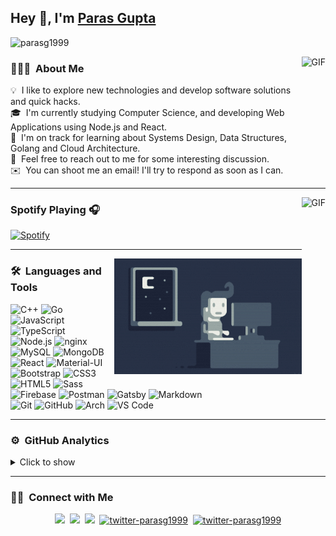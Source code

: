 
## Hey 👋, I'm [Paras Gupta](https://parasg1999.github.io)


<p align="left"> <img src="http://estruyf-github.azurewebsites.net/api/VisitorHit?user=parasg1999&repo=Bgstatic&countColorcountColor&countColor=%237B1E7B" alt="parasg1999" /> </p>

<img align="right" alt="GIF" height="160px" src="https://media.giphy.com/media/du3J3cXyzhj75IOgvA/giphy.gif" />

### 👨🏻‍💻 &nbsp;About Me

💡 &nbsp;I like to explore new technologies and develop software solutions and quick hacks.\
🎓 &nbsp;I'm currently studying Computer Science, and developing Web Applications using Node.js and React.\
🌱 &nbsp;I'm on track for learning about Systems Design, Data Structures, Golang and Cloud Architecture.\
💬 &nbsp;Feel free to reach out to me for some interesting discussion.\
✉️ &nbsp;You can shoot me an email! I'll try to respond as soon as I can.

---

<img align="right" alt="GIF" height="170px" src="https://media.giphy.com/media/J5B1Y8QZnzXXbLQIBu/giphy.gif" />

### Spotify Playing 🎧

[![Spotify](https://parasg1999-spotify.vercel.app/api/spotify)](https://open.spotify.com/user/parasg1999)

---

<img alt="Night Coding" src="https://raw.githubusercontent.com/AVS1508/AVS1508/master/assets/Night-Coding.gif" align="right"/>

### 🛠 &nbsp;Languages and Tools

![C++](http://img.shields.io/badge/-C++-A8B9CC?style=flat-square&logo=c%2B%2B&logoColor=black)
![Go](https://img.shields.io/badge/-Go-7FD5EA?style=flat-square&logo=go&logoColor=black)
![JavaScript](https://img.shields.io/badge/-JavaScript-F7DF1C?style=flat-square&logo=javascript&logoColor=black)
![TypeScript](https://img.shields.io/badge/-TypeScript-007ACC?style=flat-square&logo=typescript&logoColor=white)  
![Node.js](https://img.shields.io/badge/-Nodejs-026E00?style=flat-square&logo=Node.js&logoColor=ffffff)
![nginx](https://img.shields.io/badge/-nginx-009137?style=flat-square&logo=nginx&logoColor=ffffff)
![MySQL](https://img.shields.io/badge/-MySQL-F0931C?style=flat-square&logo=mysql&logoColor=white)
![MongoDB](https://img.shields.io/badge/-MongoDB-12924F?style=flat-square&logo=mongodb&logoColor=ffffff)  
![React](https://img.shields.io/badge/-React-61DAFB?style=flat-square&logo=react&logoColor=black)
![Material-UI](https://img.shields.io/badge/-Material%E2%80%93UI-0081CB?style=flat-square&logo=material-ui)
![Bootstrap](https://img.shields.io/badge/-Bootstrap-563D7C?style=flat-square&logo=Bootstrap&logoColor=ffffff)
![CSS3](https://img.shields.io/badge/-CSS3-%231572B6?style=flat-square&logo=css3)
![HTML5](https://img.shields.io/badge/-HTML5-%23E44D27?style=flat-square&logo=html5&logoColor=ffffff)
![Sass](https://img.shields.io/badge/-Sass-%23CC6699?style=flat-square&logo=sass&logoColor=ffffff)  
![Firebase](https://img.shields.io/badge/-Firebase-FFCA28?style=flat-square&logo=firebase&logoColor=black)
![Postman](https://img.shields.io/badge/-Postman-FF6C37?style=flat-square&logo=postman&logoColor=white)
![Gatsby](https://img.shields.io/badge/-Gatsby-663399?style=flat-square&logo=gatsby&logoColor=white)
![Markdown](https://img.shields.io/badge/-Markdown-000000?style=flat-square&logo=markdown)  
![Git](https://img.shields.io/badge/-Git-%23F05032?style=flat-square&logo=git&logoColor=ffffff)
![GitHub](https://img.shields.io/badge/-GitHub-181717?style=flat-square&logo=github)
![Arch](https://img.shields.io/badge/-BTW,%20I%20use%20Arch-1793D1?style=flat-square&logo=arch-linux&logoColor=white)
![VS Code](http://img.shields.io/badge/-VS%20Code-007ACC?style=flat-square&logo=visual-studio-code&logoColor=ffffff)

<hr/>

### ⚙️ &nbsp;GitHub Analytics

<details>
  &nbsp;&nbsp;<summary>
    Click to show
  </summary>

<p align="center">
<a href="https://github.com/parasg1999">
  <img width="49%" src="https://github-readme-stats.vercel.app/api/top-langs?username=parasg1999&layout=compact&hide=html&langs_count=5&theme=algolia&hide_border=true"/>&nbsp;
  <img width="49%" src="https://github-readme-stats.vercel.app/api?username=parasg1999&show_icons=true&theme=algolia&include_all_commits=true&count_private=true&locale=en&hide_border=true"/>
  <img src="https://github-readme-streak-stats.herokuapp.com/?user=parasg1999&theme=algolia&hide_border=true" alt="streak-parasg1999" />
</a>
</p>
  </details>

<hr/>

### 🤝🏻 &nbsp;Connect with Me

<p align="center">
<a href="https://parasg1999.github.io"><img src="https://img.shields.io/badge/-parasg1999.github.io-3423A6?style=for-the-badge&logo=firefox&logoColor=white"/></a>&nbsp;
<a href="https://linkedin.com/in/parasg1999"><img src="https://img.shields.io/badge/-Paras%20Gupta-0e76a8?style=for-the-badge&logo=Linkedin&logoColor=white"/></a>&nbsp;
<a href="https://mailhide.io/e/tfq0ntnU"><img src="https://img.shields.io/badge/-reveal-red?style=for-the-badge&logo=gmail&logoColor=white"/></a>&nbsp;
<a href="https://twitter.com/parasg1999" target="_blank"><img src="https://img.shields.io/twitter/follow/parasg1999?logo=twitter&style=for-the-badge" alt="twitter-parasg1999" /></a>&nbsp;
<a href="https://medium.com/@parasg1999" target="_blank"><img src="https://img.shields.io/badge/-parasg1999-242b27?logo=medium&style=for-the-badge" alt="twitter-parasg1999" /></a>
</p>
